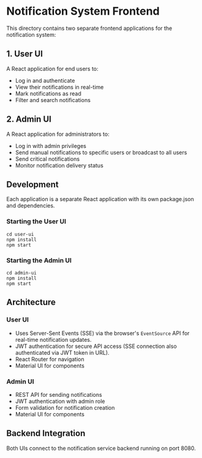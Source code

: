 # Notification System Frontend

This directory contains two separate frontend applications for the notification system:

## 1. User UI

A React application for end users to:
- Log in and authenticate
- View their notifications in real-time
- Mark notifications as read
- Filter and search notifications

## 2. Admin UI

A React application for administrators to:
- Log in with admin privileges
- Send manual notifications to specific users or broadcast to all users
- Send critical notifications
- Monitor notification delivery status

## Development

Each application is a separate React application with its own package.json and dependencies.

### Starting the User UI
```
cd user-ui
npm install
npm start
```

### Starting the Admin UI
```
cd admin-ui
npm install
npm start
```

## Architecture

### User UI
- Uses Server-Sent Events (SSE) via the browser's `EventSource` API for real-time notification updates.
- JWT authentication for secure API access (SSE connection also authenticated via JWT token in URL).
- React Router for navigation
- Material UI for components

### Admin UI
- REST API for sending notifications
- JWT authentication with admin role
- Form validation for notification creation
- Material UI for components

## Backend Integration

Both UIs connect to the notification service backend running on port 8080.